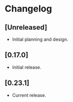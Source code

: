 # Changelog

## [Unreleased]

- Initial planning and design.

## [0.17.0]

- Initial release.

## [0.23.1]

- Current release.

